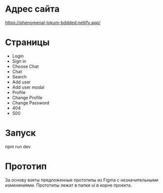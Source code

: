 # Адрес сайта
https://phenomenal-lokum-bddded.netlify.app/

# Страницы

- Login
- Sign in
- Choose Chat
- Chat
- Search
- Add user
- Add user modal
- Profile
- Change Profile
- Change Password
- 404
- 500

# Запуск

npm run dev

# Прототип

За основу взяты предложенные прототипы из Figma с незначительными изменениями. Прототипы лежат в папке ui в корне проекта.
